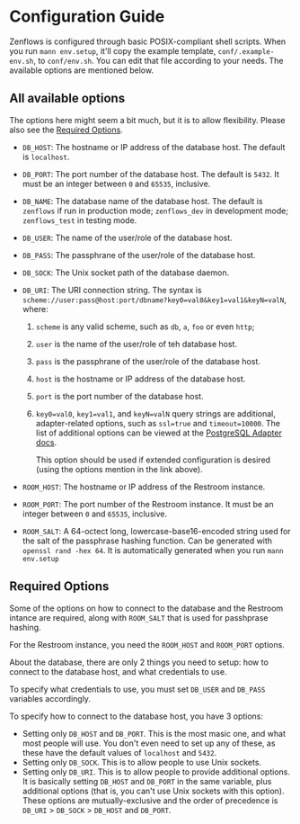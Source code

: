 # Configuration Guide

Zenflows is configured through basic POSIX-compliant shell scripts.  When you
run `mann env.setup`, it'll copy the example template, `conf/.example-env.sh`,
to `conf/env.sh`.  You can edit that file according to your needs.  The
available options are mentioned below.


## All available options

The options here might seem a bit much, but it is to allow flexibility.  Please
also see the [Required Options](#required-options).

* `DB_HOST`: The hostname or IP address of the database host.  The default is
  `localhost`.
* `DB_PORT`: The port number of the database host.  The default is `5432`.  It
  must be an integer between `0` and `65535`, inclusive.
* `DB_NAME`: The database name of the database host.  The default is `zenflows`
  if run in production mode; `zenflows_dev` in development mode; `zenflows_test`
  in testing mode.
* `DB_USER`: The name of the user/role of the database host.
* `DB_PASS`: The passphrane of the user/role of the database host.
* `DB_SOCK`: The Unix socket path of the database daemon.
* `DB_URI`: The URI connection string.  The syntax is
  `scheme://user:pass@host:port/dbname?key0=val0&key1=val1&keyN=valN`, where:
  1. `scheme` is any valid scheme, such as `db`, `a`, `foo` or even `http`;
  2. `user` is the name of the user/role of teh database host.
  3. `pass` is the passphrane of the user/role of the database host.
  4. `host` is the hostname or IP address of the database host.
  5. `port` is the port number of the database host.
  6. `key0=val0`, `key1=val1`, and `keyN=valN` query strings are additional,
     adapter-related options, such as `ssl=true` and `timeout=10000`.  The list
     of additional options can be viewed at the [PostgreSQL Adapter docs](
     https://hexdocs.pm/ecto_sql/Ecto.Adapters.Postgres.html#module-connection-options).

     This option should be used if extended configuration is desired (using the
     options mention in the link above).

* `ROOM_HOST`: The hostname or IP address of the Restroom instance.
* `ROOM_PORT`: The port number of the Restroom instance. It must be an integer
  between `0` and `65535`, inclusive.
* `ROOM_SALT`: A 64-octect long, lowercase-base16-encoded string used for the
  salt of the passphrase hashing function.  Can be generated with `openssl rand
  -hex 64`.  It is automatically generated when you run `mann env.setup`


## Required Options

Some of the options on how to connect to the database and the Restroom intance
are required, along with `ROOM_SALT` that is used for passhprase hashing.

For the Restroom instance, you need the `ROOM_HOST` and `ROOM_PORT` options.

About the database, there are only 2 things you need to setup: how to connect to
the database host, and what credentials to use.

To specify what credentials to use, you must set `DB_USER` and `DB_PASS`
variables accordingly.

To specify how to connect to the database host, you have 3 options:

* Setting only `DB_HOST` and `DB_PORT`.  This is the most masic one, and what
  most people will use.  You don't even need to set up any of these, as these
  have the default values of `localhost` and `5432`.
* Setting only `DB_SOCK`.  This is to allow people to use Unix sockets.
* Setting only `DB_URI`.  This is to allow people to provide additional options.
  It is basically setting `DB_HOST` and `DB_PORT` in the same variable, plus
  additional options (that is, you can't use Unix sockets with this option).
These options are mutually-exclusive and the order of precedence is `DB_URI` >
`DB_SOCK` > `DB_HOST` and `DB_PORT`.

